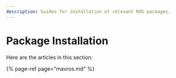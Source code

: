 ```yaml
---
description: Guides for installation of relevant ROS packages.
---
```


# Package Installation

Here are the articles in this section:

{% page-ref page="mavros.md" %}

